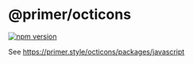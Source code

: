# @primer/octicons

[![npm version](https://img.shields.io/npm/v/@primer/octicons.svg)](https://www.npmjs.org/package/@primer/octicons)

See https://primer.style/octicons/packages/javascript